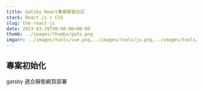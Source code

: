 ```yaml
---
title: Gatsby React專案開發日記
stack: React.js + CSS
slug: the-react-js
date: 2023-03-29T00:00:00+00:00
thumb: ../images/thumbs/gats.png
imgarr: ../images/tools/vue.png,../images/tools/js.png,../images/tools/SASS.png
---
```


## 專案初始化

gatsby 適合靜態網頁部署
